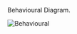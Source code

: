 Behavioural Diagram.

![Behavioural](https://user-images.githubusercontent.com/94179036/142968512-99b9663b-e8a6-4e31-b8f0-7cc0c54c50b6.png)


